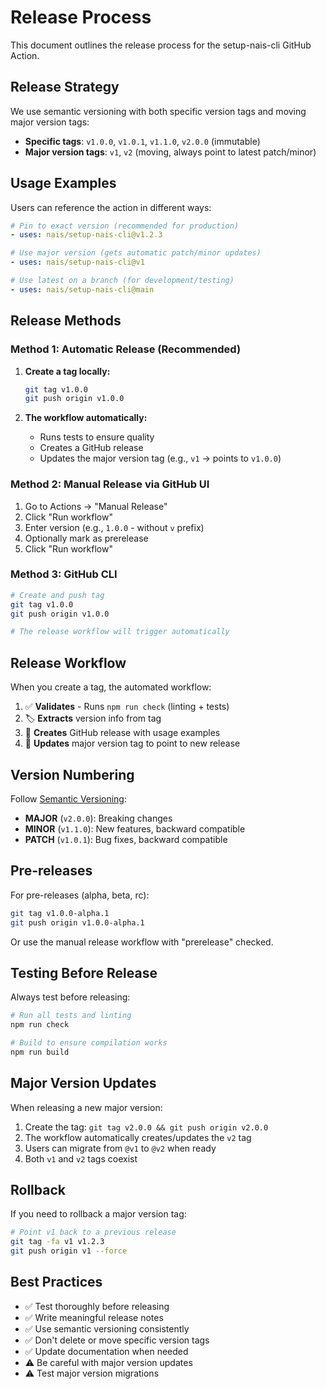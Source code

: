 # Release Process

This document outlines the release process for the setup-nais-cli GitHub Action.

## Release Strategy

We use semantic versioning with both specific version tags and moving major version tags:

- **Specific tags**: `v1.0.0`, `v1.0.1`, `v1.1.0`, `v2.0.0` (immutable)
- **Major version tags**: `v1`, `v2` (moving, always point to latest patch/minor)

## Usage Examples

Users can reference the action in different ways:

```yaml
# Pin to exact version (recommended for production)
- uses: nais/setup-nais-cli@v1.2.3

# Use major version (gets automatic patch/minor updates)
- uses: nais/setup-nais-cli@v1

# Use latest on a branch (for development/testing)
- uses: nais/setup-nais-cli@main
```

## Release Methods

### Method 1: Automatic Release (Recommended)

1. **Create a tag locally:**

   ```bash
   git tag v1.0.0
   git push origin v1.0.0
   ```

2. **The workflow automatically:**
   - Runs tests to ensure quality
   - Creates a GitHub release
   - Updates the major version tag (e.g., `v1` → points to `v1.0.0`)

### Method 2: Manual Release via GitHub UI

1. Go to Actions → "Manual Release"
2. Click "Run workflow"
3. Enter version (e.g., `1.0.0` - without `v` prefix)
4. Optionally mark as prerelease
5. Click "Run workflow"

### Method 3: GitHub CLI

```bash
# Create and push tag
git tag v1.0.0
git push origin v1.0.0

# The release workflow will trigger automatically
```

## Release Workflow

When you create a tag, the automated workflow:

1. ✅ **Validates** - Runs `npm run check` (linting + tests)
2. 🏷️ **Extracts** version info from tag
3. 📝 **Creates** GitHub release with usage examples
4. 🔄 **Updates** major version tag to point to new release

## Version Numbering

Follow [Semantic Versioning](https://semver.org/):

- **MAJOR** (`v2.0.0`): Breaking changes
- **MINOR** (`v1.1.0`): New features, backward compatible
- **PATCH** (`v1.0.1`): Bug fixes, backward compatible

## Pre-releases

For pre-releases (alpha, beta, rc):

```bash
git tag v1.0.0-alpha.1
git push origin v1.0.0-alpha.1
```

Or use the manual release workflow with "prerelease" checked.

## Testing Before Release

Always test before releasing:

```bash
# Run all tests and linting
npm run check

# Build to ensure compilation works
npm run build
```

## Major Version Updates

When releasing a new major version:

1. Create the tag: `git tag v2.0.0 && git push origin v2.0.0`
2. The workflow automatically creates/updates the `v2` tag
3. Users can migrate from `@v1` to `@v2` when ready
4. Both `v1` and `v2` tags coexist

## Rollback

If you need to rollback a major version tag:

```bash
# Point v1 back to a previous release
git tag -fa v1 v1.2.3
git push origin v1 --force
```

## Best Practices

- ✅ Test thoroughly before releasing
- ✅ Write meaningful release notes
- ✅ Use semantic versioning consistently
- ✅ Don't delete or move specific version tags
- ✅ Update documentation when needed
- ⚠️ Be careful with major version updates
- ⚠️ Test major version migrations
